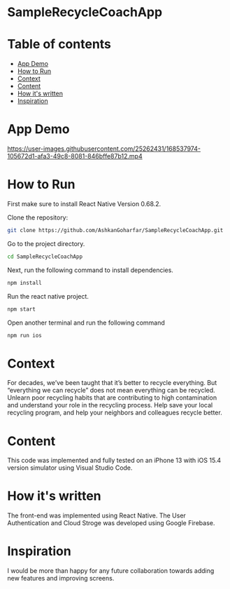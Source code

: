 # SampleRecycleCoachApp


# Table of contents
- [App Demo](#App-Demo)
- [How to Run](#How-to-Run)
- [Context](#Context)
- [Content](#Content)
- [How it's written](#How-it's-written)
- [Inspiration](#Inspiration)


# App Demo



https://user-images.githubusercontent.com/25262431/168537974-105672d1-afa3-49c8-8081-846bffe87b12.mp4



# How to Run
First make sure to install React Native Version 0.68.2.

Clone the repository:
```bash
git clone https://github.com/AshkanGoharfar/SampleRecycleCoachApp.git
```

Go to the project directory.
```bash
cd SampleRecycleCoachApp
```

Next, run the following command to install dependencies.
```bash
npm install
```

Run the react native project.
```bash
npm start
```

Open another terminal and run the following command


```bash
npm run ios
```


# Context


For decades, we’ve been taught that it’s better to recycle everything. But “everything we can recycle” does not mean everything can be recycled. Unlearn poor recycling habits that are contributing to high contamination and understand your role in the recycling process. Help save your local recycling program, and help your neighbors and colleagues recycle better.

# Content
This code was implemented and fully tested on an iPhone 13 with iOS 15.4 version simulator using Visual Studio Code.

# How it's written
The front-end was implemented using React Native. The User Authentication and Cloud Stroge was developed using Google Firebase.


# Inspiration

I would be more than happy for any future collaboration towards adding new features and improving screens.
